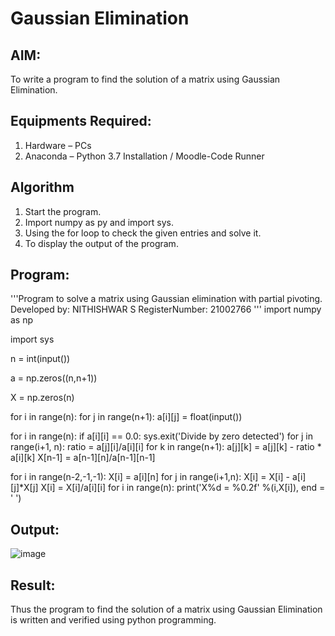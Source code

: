 # Gaussian Elimination

## AIM:
To write a program to find the solution of a matrix using Gaussian Elimination.

## Equipments Required:
1. Hardware – PCs
2. Anaconda – Python 3.7 Installation / Moodle-Code Runner

## Algorithm
1. Start the program.
2. Import numpy as py and import sys.
3. Using the for loop to check the given entries and solve it.
4. To display the output of the program.

## Program:
'''Program to solve a matrix using Gaussian elimination with partial pivoting.
Developed by: NITHISHWAR S
RegisterNumber: 21002766
'''
import numpy as np

import sys

n = int(input())

a = np.zeros((n,n+1))

X = np.zeros(n)

for i in range(n):
    for j in range(n+1):
            a[i][j] = float(input())
        
for i in range(n):
    if a[i][i] == 0.0:
            sys.exit('Divide by zero detected')
    for j in range(i+1, n):
        ratio = a[j][i]/a[i][i]
        for k in range(n+1):
            a[j][k] = a[j][k] - ratio * a[i][k]
X[n-1] = a[n-1][n]/a[n-1][n-1]

for i in range(n-2,-1,-1):
    X[i] = a[i][n]
       for j in range(i+1,n):
        X[i] = X[i] - a[i][j]*X[j]
    X[i] = X[i]/a[i][i]
for i in range(n):
    print('X%d = %0.2f' %(i,X[i]), end = ' ')


## Output:
![image](https://user-images.githubusercontent.com/94164665/147044091-20e53c5a-b951-445c-9fc5-78cd42b69196.png)


## Result:
Thus the program to find the solution of a matrix using Gaussian Elimination is written and verified using python programming.

